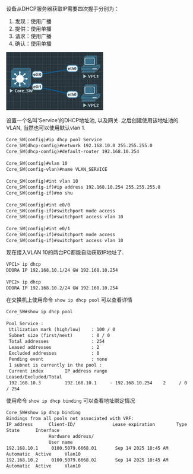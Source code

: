 设备从DHCP服务器获取IP需要四次握手分别为：
1. 发现：使用广播
2. 提供：使用单播
3. 请求：使用广播
4. 确认：使用单播 

![](../image/DHCP/130900.png)

设置一个名叫'Service'的DHCP地址池, 以及网关. 之后创建使用该地址池的VLAN, 当然也可以使用默认vlan 1. 

```
Core_SW(config)#ip dhcp pool Service
Core_SW(dhcp-config)#network 192.168.10.0 255.255.255.0
Core_SW(dhcp-config)#default-router 192.168.10.254

Core_SW(config)#vlan 10
Core_SW(config-vlan)#name VLAN_SERVICE

Core_SW(config)#int vlan 10
Core_SW(config-if)#ip address 192.168.10.254 255.255.255.0
Core_SW(config-if)#no shu

Core_SW(config)#int e0/0
Core_SW(config-if)#switchport mode access
Core_SW(config-if)#switchport access vlan 10

Core_SW(config)#int e0/1
Core_SW(config-if)#switchport mode access
Core_SW(config-if)#switchport access vlan 10

```

现在接入VLAN 10的两台PC都能自动获取IP地址了.

```
VPC1> ip dhcp
DDORA IP 192.168.10.1/24 GW 192.168.10.254

VPC2> ip dhcp
DDORA IP 192.168.10.2/24 GW 192.168.10.254
```

在交换机上使用命令 `show ip dhcp pool` 可以查看详情

```
Core_SW#show ip dhcp pool

Pool Service :
 Utilization mark (high/low)    : 100 / 0
 Subnet size (first/next)       : 0 / 0
 Total addresses                : 254
 Leased addresses               : 2
 Excluded addresses             : 0
 Pending event                  : none
 1 subnet is currently in the pool :
 Current index        IP address range                    Leased/Excluded/Total
 192.168.10.3         192.168.10.1     - 192.168.10.254    2     / 0     / 254
```

使用命令 `show ip dhcp binding` 可以查看地址绑定情况

```
Core_SW#show ip dhcp binding
Bindings from all pools not associated with VRF:
IP address      Client-ID/              Lease expiration        Type       State      Interface
                Hardware address/
                User name
192.168.10.1     0100.5079.6668.01       Sep 14 2025 10:45 AM    Automatic  Active     Vlan10
192.168.10.2     0100.5079.6668.02       Sep 14 2025 10:45 AM    Automatic  Active     Vlan10
```

